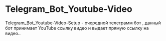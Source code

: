 # Telegram_Bot_Youtube-Video
Telegram_Bot_Youtube-Video-Setup - очередной телеграмм бот , данный бот принимает YouTube ссылку видео и выдает прямую ссылку на видео..
